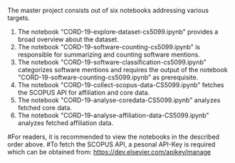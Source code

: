 The master project consists out of six notebooks addressing various targets. 
1. The notebook "CORD-19-explore-dataset-cs5099.ipynb" provides a broad overview about the dataset.
2. The notebook "CORD-19-software-counting-cs5099.ipynb" is responsible for summarizing and counting software mentions. 
3. The notebook "CORD-19-software-classification-cs5099.ipynb" categorizes software mentions and requires the output of the notebook "CORD-19-software-counting-cs5099.ipynb" as prerequisite. 
4. The notebook "CORD-19-collect-scopus-data-CS5099.ipynb" fetches the SCOPUS API for affiliation and core data.
5. The notebook "CORD-19-analyse-coredata-CS5099.ipynb" analyzes fetched core data.
6. The notebook "CORD-19-analyse-affiliation-data-CS5099.ipynb" analyzes fetched affiliation data. 

#For readers, it is recommended to view the notebooks in the described order above. 
#To fetch the SCOPUS API, a pesonal API-Key is required which can be obtained from: https://dev.elsevier.com/apikey/manage

